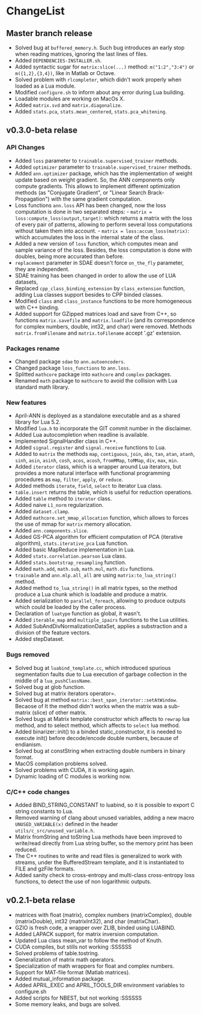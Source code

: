 ChangeList
==========

Master branch release
---------------------

- Solved bug at `buffered_memory.h`. Such bug introduces an early stop when
  reading matrices, ignoring the last lines of files.
- Added `DEPENDENCIES-INSTALLER.sh`.
- Added syntactic sugar for `matrix:slice(...)` method: `m("1:2","3:4")` or
  `m({1,2},{3,4})`, like in Matlab or Octave.
- Solved problem with `rlcompleter`, which didn't work properly when loaded as a
  Lua module.
- Modified `configure.sh` to inform about any error during Lua building.
- Loadable modules are working on MacOs X.
- Added `matrix.svd` and `matrix.diagonalize`.
- Added `stats.pca`, `stats.mean_centered`, `stats.pca_whitening`.

v0.3.0-beta relase
------------------

### API Changes

- Added `loss` parameter to `trainable.supervised_trainer` methods.
- Added `optimizer` parameter to `trainable.supervised_trainer` methods.
- Added `ann.optimizer` package, which has the implementation of weight update
  based on weight gradient. So, the ANN components only compute gradients.
  This allows to implement different optimization methods (as "Conjugate
  Gradient", or "Linear Search Brack-Propagation") with the same gradient
  computation.
- Loss functions `ann.loss` API has been changed, now the loss computation is
  done in two separated steps:
      - `matrix = loss:compute_loss(output,target)`: which returns a matrix with
        the loss of every pair of patterns, allowing to perform several loss
		computations without taken them into account.
      - `matrix = loss:accum_loss(matrix)`: which accumulates the loss in the
	    internal state of the class.
- Added a new version of `loss` function, which computes mean and
  sample variance of the loss. Besides, the loss computation is done
  with doubles, being more accurated than before.
- `replacement` parameter in SDAE doesn't force `on_the_fly` parameter, they are
  independent.
- SDAE training has been changed in order to allow the use of LUA datasets,
- Replaced `cpp_class_binding_extension` by `class_extension` function,
  adding Lua classes support besides to CPP binded classes.
- Modified `class` and `class_instance` functions to be more homogeneous
  with C++ binding.
- Added support for GZipped matrices load and save from C++, so functions
  `matrix.savefile` and `matrix.loadfile` (and its correspondence for complex
  numbers, double, int32, and char) were removed. Methods `matrix.fromFilename`
  and `matrix.toFilename` accept '.gz' extension.

### Packages rename

- Changed package `sdae` to `ann.autoencoders`.
- Changed package `loss_functions` to `ann.loss`.
- Splitted `mathcore` package into `mathcore` and `complex` packages.
- Renamed `math` package to `mathcore` to avoid the collision with Lua standard
  math library.

### New features

- April-ANN is deployed as a standalone executable and as a shared library for
  Lua 5.2.
- Modified `lua.h` to incorporate the GIT commit number in the disclaimer.
- Added Lua autocompletion when readline is available.
- Implemented SignalHandler class in C++.
- Added `signal.register` and `signal.receive` functions to Lua.
- Added to `matrix` the methods `map`, `contiguous`, `join`, `abs`, `tan`,
  `atan`, `atanh`, `sinh`, `asin`, `asinh`, `cosh`, `acos`, `acosh`, `fromMMap`,
  `toMMap`, `div`, `max`, `min`.
- Added `iterator` class, which is a wrapper around Lua iterators, but
  provides a more natural interface with functional programming procedures
  as `map`, `filter`, `apply`, or `reduce`.
- Added methods `iterate`, `field`, `select` to iterator Lua class.
- `table.insert` returns the table, which is useful for reduction operations.
- Added `table` method to `iterator` class.
- Added naive `L1_norm` regularization.
- Added `dataset.clamp`.
- Added `mathcore.set_mmap_allocation` function, which allows to forces the
  use of mmap for `matrix` memory allocation.
- Added `ann.components.slice`.
- Added GS-PCA algorithm for efficient computation of PCA (iterative algorithm),
  `stats.iterative_pca` Lua function.
- Added basic MapReduce implementation in Lua.
- Added `stats.correlation.pearson` Lua class.
- Added `stats.bootstrap_resampling` function.
- Added `math.add`, `math.sub`, `math.mul`, `math.div` functions.
- `trainable` and `ann.mlp.all_all` are using `matrix:to_lua_string()`
  method.
- Added method `to_lua_string()` in all matrix types, so the method produce
  a Lua chunk which is loadable and produce a matrix.
- Added serialization to `parallel_foreach`, allowing to produce outputs which
  could be loaded by the caller process.
- Declaration of `luatype` function as global, it wasn't.
- Added `iterable_map` and `multiple_ipairs` functions to the Lua utilities.
- Added SubAndDivNormalizationDataSet, applies a substraction and a division of
  the feature vectors.
- Added stepDataset.

### Bugs removed

- Solved bug at `luabind_template.cc`, which introduced spurious segmentation
  faults due to Lua execution of garbage collection in the middle of a
  `lua_pushClassName`.
- Solved bug at glob function.
- Solved bug at matrix iterators operator=.
- Solved bug at method `matrix::best_span_iterator::setAtWindow`. Becaose of It
  the method didn't works when the matrix was a sub-matrix (slice) of other
  matrix.
- Solved bugs at Matrix template constructor which affects to `rewrap` lua
  method, and to select method, which affects to `select` lua method.
- Added binarizer::init() to a binded static_constructor, it is needed to
  execute init() before decode/encode double numbers, because of endianism.
- Solved bug at constString when extracting double numbers in binary format.
- MacOS compilation problems solved.
- Solved problems with CUDA, it is working again.
- Dynamic loading of C modules is working now.

### C/C++ code changes

- Added BIND_STRING_CONSTANT to luabind, so it is possible to export C string
  constants to Lua.
- Removed warning of clang about unused variables, adding a new macro
  `UNUSED_VARIABLE(x)` defined in the header `utils/c_src/unused_variable.h`.
- Matrix fromString and toString Lua methods have been improved to write/read
  directly from Lua string buffer, so the memory print has been reduced.
- The C++ routines to write and read files is generalized to work with streams,
  under the BufferedStream template, and it is instantiated to FILE and gzFile
  formats.
- Added sanity check to cross-entropy and multi-class cross-entropy loss
  functions, to detect the use of non logarithmic outputs.

v0.2.1-beta relase
------------------

- matrices with float (matrix), complex numbers (matrixComplex), double
  (matrixDouble), int32 (matrixInt32), and char (matrixChar).
- GZIO is fresh code, a wrapper over ZLIB, binded using LUABIND.
- Added LAPACK support, for matrix inversion computation.
- Updated Lua class mean_var to follow the method of Knuth.
- CUDA compiles, but stills not working :SSSSSS
- Solved problems of table.tostring.
- Generalization of matrix math operators.
- Specialization of math wrappers for float and complex numbers.
- Support for MAT-file format (Matlab matrices).
- Added mutual_information package.
- Added APRIL_EXEC and APRIL_TOOLS_DIR environment variables to configure.sh
- Added scripts for NBEST, but not working :SSSSSS
- Some memory leaks, and bugs are solved.
